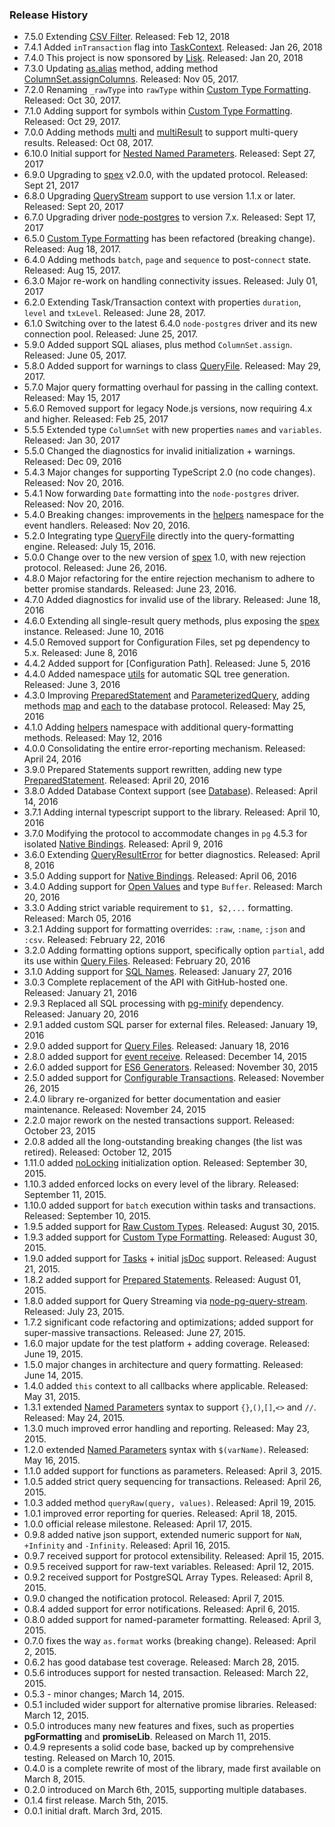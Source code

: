 ### Release History

* 7.5.0 Extending [CSV Filter]. Released: Feb 12, 2018
* 7.4.1 Added `inTransaction` flag into [TaskContext]. Released: Jan 26, 2018
* 7.4.0 This project is now sponsored by [Lisk]. Released: Jan 20, 2018
* 7.3.0 Updating [as.alias] method, adding method [ColumnSet.assignColumns]. Released: Nov 05, 2017.
* 7.2.0 Renaming `_rawType` into `rawType` within [Custom Type Formatting]. Released: Oct 30, 2017.
* 7.1.0 Adding support for symbols within [Custom Type Formatting]. Released: Oct 29, 2017.
* 7.0.0 Adding methods [multi] and [multiResult] to support multi-query results. Released: Oct 08, 2017.
* 6.10.0 Initial support for [Nested Named Parameters]. Released: Sept 27, 2017
* 6.9.0 Upgrading to [spex] v2.0.0, with the updated protocol. Released: Sept 21, 2017
* 6.8.0 Upgrading [QueryStream] support to use version 1.1.x or later. Released: Sept 20, 2017
* 6.7.0 Upgrading driver [node-postgres] to version 7.x. Released: Sept 17, 2017 
* 6.5.0 [Custom Type Formatting] has been refactored (breaking change). Released: Aug 18, 2017.
* 6.4.0 Adding methods `batch`, `page` and `sequence` to post-`connect` state. Released: Aug 15, 2017.
* 6.3.0 Major re-work on handling connectivity issues. Released: July 01, 2017
* 6.2.0 Extending Task/Transaction context with properties `duration`, `level` and `txLevel`. Released: June 28, 2017.
* 6.1.0 Switching over to the latest 6.4.0 `node-postgres` driver and its new connection pool. Released: June 25, 2017.
* 5.9.0 Added support SQL aliases, plus method `ColumnSet.assign`. Released: June 05, 2017.
* 5.8.0 Added support for warnings to class [QueryFile]. Released: May 29, 2017.
* 5.7.0 Major query formatting overhaul for passing in the calling context. Released: May 15, 2017
* 5.6.0 Removed support for legacy Node.js versions, now requiring 4.x and higher. Released: Feb 25, 2017
* 5.5.5 Extended type `ColumnSet` with new properties `names` and `variables`. Released: Jan 30, 2017
* 5.5.0 Changed the diagnostics for invalid initialization + warnings. Released: Dec 09, 2016
* 5.4.3 Major changes for supporting TypeScript 2.0 (no code changes). Released: Nov 20, 2016.
* 5.4.1 Now forwarding `Date` formatting into the `node-postgres` driver. Released: Nov 20, 2016.
* 5.4.0 Breaking changes: improvements in the [helpers] namespace for the event handlers. Released: Nov 20, 2016.
* 5.2.0 Integrating type [QueryFile] directly into the query-formatting engine. Released: July 15, 2016.
* 5.0.0 Change over to the new version of [spex] 1.0, with new rejection protocol. Released: June 26, 2016.
* 4.8.0 Major refactoring for the entire rejection mechanism to adhere to better promise standards. Released: June 23, 2016.
* 4.7.0 Added diagnostics for invalid use of the library. Released: June 18, 2016
* 4.6.0 Extending all single-result query methods, plus exposing the [spex] instance. Released: June 10, 2016
* 4.5.0 Removed support for Configuration Files, set pg dependency to 5.x. Released: June 8, 2016  
* 4.4.2 Added support for [Configuration Path]. Released: June 5, 2016
* 4.4.0 Added namespace [utils] for automatic SQL tree generation. Released: June 3, 2016
* 4.3.0 Improving [PreparedStatement] and [ParameterizedQuery], adding methods [map] and [each] to the database protocol. Released: May 25, 2016
* 4.1.0 Adding [helpers] namespace with additional query-formatting methods. Released: May 12, 2016
* 4.0.0 Consolidating the entire error-reporting mechanism. Released: April 24, 2016
* 3.9.0 Prepared Statements support rewritten, adding new type [PreparedStatement]. Released: April 20, 2016
* 3.8.0 Added Database Context support (see [Database]). Released: April 14, 2016
* 3.7.1 Adding internal typescript support to the library. Released: April 10, 2016
* 3.7.0 Modifying the protocol to accommodate changes in `pg` 4.5.3 for isolated [Native Bindings]. Released: April 9, 2016
* 3.6.0 Extending [QueryResultError] for better diagnostics. Released: April 8, 2016
* 3.5.0 Adding support for [Native Bindings]. Released: April 06, 2016
* 3.4.0 Adding support for [Open Values](README.md#open-values) and type `Buffer`. Released: March 20, 2016
* 3.3.0 Adding strict variable requirement to `$1, $2,...` formatting. Released: March 05, 2016
* 3.2.1 Adding support for formatting overrides: `:raw`, `:name`, `:json` and `:csv`. Released: February 22, 2016
* 3.2.0 Adding formatting options support, specifically option `partial`, add its use within [Query Files](README.md#query-files). Released: February 20, 2016
* 3.1.0 Adding support for [SQL Names](README.md#sql-names). Released: January 27, 2016
* 3.0.3 Complete replacement of the API with GitHub-hosted one. Released: January 21, 2016
* 2.9.3 Replaced all SQL processing with [pg-minify] dependency. Released: January 20, 2016
* 2.9.1 added custom SQL parser for external files. Released: January 19, 2016
* 2.9.0 added support for [Query Files](README.md#query-files). Released: January 18, 2016
* 2.8.0 added support for [event receive](http://vitaly-t.github.io/pg-promise/global.html#event:receive). Released: December 14, 2015
* 2.6.0 added support for [ES6 Generators](README.md#generators). Released: November 30, 2015
* 2.5.0 added support for [Configurable Transactions](README.md#configurable-transactions). Released: November 26, 2015
* 2.4.0 library re-organized for better documentation and easier maintenance. Released: November 24, 2015
* 2.2.0 major rework on the nested transactions support. Released: October 23, 2015
* 2.0.8 added all the long-outstanding breaking changes (the list was retired). Released: October 12, 2015
* 1.11.0 added [noLocking](README.md#nolocking) initialization option. Released: September 30, 2015.
* 1.10.3 added enforced locks on every level of the library. Released: September 11, 2015.
* 1.10.0 added support for `batch` execution within tasks and transactions. Released: September 10, 2015.
* 1.9.5 added support for [Raw Custom Types](README.md#raw-custom-types). Released: August 30, 2015.
* 1.9.3 added support for [Custom Type Formatting](README.md#custom-type-formatting). Released: August 30, 2015.
* 1.9.0 added support for [Tasks](#tasks) + initial [jsDoc](https://github.com/jsdoc3/jsdoc) support. Released: August 21, 2015.
* 1.8.2 added support for [Prepared Statements](https://github.com/brianc/node-postgres/wiki/Prepared-Statements). Released: August 01, 2015.
* 1.8.0 added support for Query Streaming via [node-pg-query-stream](https://github.com/brianc/node-pg-query-stream). Released: July 23, 2015.
* 1.7.2 significant code refactoring and optimizations; added support for super-massive transactions. Released: June 27, 2015.
* 1.6.0 major update for the test platform + adding coverage. Released: June 19, 2015.
* 1.5.0 major changes in architecture and query formatting. Released: June 14, 2015.
* 1.4.0 added `this` context to all callbacks where applicable. Released: May 31, 2015.
* 1.3.1 extended [Named Parameters](README.md#named-parameters) syntax to support `{}`,`()`,`[]`,`<>` and `//`. Released: May 24, 2015.
* 1.3.0 much improved error handling and reporting. Released: May 23, 2015.
* 1.2.0 extended [Named Parameters](README.md#named-parameters) syntax with `$(varName)`. Released: May 16, 2015.
* 1.1.0 added support for functions as parameters. Released: April 3, 2015.
* 1.0.5 added strict query sequencing for transactions. Released: April 26, 2015.
* 1.0.3 added method `queryRaw(query, values)`. Released: April 19, 2015.
* 1.0.1 improved error reporting for queries. Released: April 18, 2015.
* 1.0.0 official release milestone. Released: April 17, 2015.
* 0.9.8 added native json support, extended numeric support for `NaN`, `+Infinity` and `-Infinity`. Released: April 16, 2015.
* 0.9.7 received support for protocol extensibility. Released: April 15, 2015.
* 0.9.5 received support for raw-text variables. Released: April 12, 2015.
* 0.9.2 received support for PostgreSQL Array Types. Released: April 8, 2015.
* 0.9.0 changed the notification protocol. Released: April 7, 2015.
* 0.8.4 added support for error notifications. Released: April 6, 2015.
* 0.8.0 added support for named-parameter formatting. Released: April 3, 2015.
* 0.7.0 fixes the way `as.format` works (breaking change). Released: April 2, 2015.
* 0.6.2 has good database test coverage. Released: March 28, 2015.
* 0.5.6 introduces support for nested transaction. Released: March 22, 2015.
* 0.5.3 - minor changes; March 14, 2015.
* 0.5.1 included wider support for alternative promise libraries. Released: March 12, 2015.
* 0.5.0 introduces many new features and fixes, such as properties **pgFormatting** and **promiseLib**. Released on March 11, 2015.
* 0.4.9 represents a solid code base, backed up by comprehensive testing. Released on March 10, 2015.
* 0.4.0 is a complete rewrite of most of the library, made first available on March 8, 2015.
* 0.2.0 introduced on March 6th, 2015, supporting multiple databases.
* 0.1.4 first release. March 5th, 2015.
* 0.0.1 initial draft. March 3rd, 2015.

[Nested Named Parameters]:https://github.com/vitaly-t/pg-promise#nested-named-parameters
[QueryStream]:https://github.com/brianc/node-pg-query-stream
[spex]:https://github.com/vitaly-t/spex
[utils]:http://vitaly-t.github.io/pg-promise/utils.html
[each]:http://vitaly-t.github.io/pg-promise/Database.html#each
[map]:http://vitaly-t.github.io/pg-promise/Database.html#map
[Connection Syntax]:https://github.com/vitaly-t/pg-promise/wiki/Connection-Syntax
[helpers]:http://vitaly-t.github.io/pg-promise/helpers.html
[QueryFile]:http://vitaly-t.github.io/pg-promise/QueryFile.html
[QueryFileError]:http://vitaly-t.github.io/pg-promise/QueryFileError.html
[PreparedStatement]:http://vitaly-t.github.io/pg-promise/PreparedStatement.html
[ParameterizedQuery]:http://vitaly-t.github.io/pg-promise/ParameterizedQuery.html
[Database]:http://vitaly-t.github.io/pg-promise/Database.html
[QueryResultError]:http://vitaly-t.github.io/pg-promise/QueryResultError.html
[Native Bindings]:https://node-postgres.com/features/native
[Initialization Options]:#advanced
[pgp.as]:http://vitaly-t.github.io/pg-promise/formatting.html
[as.value]:http://vitaly-t.github.io/pg-promise/formatting.html#.value
[as.format]:http://vitaly-t.github.io/pg-promise/formatting.html#.format
[as.name]:http://vitaly-t.github.io/pg-promise/formatting.html#.name
[as.alias]:http://vitaly-t.github.io/pg-promise/formatting.html#.alias
[batch]:http://vitaly-t.github.io/pg-promise/Task.html#batch
[sequence]:http://vitaly-t.github.io/pg-promise/Task.html#sequence
[API]:http://vitaly-t.github.io/pg-promise/Database.html
[API Documentation]:http://vitaly-t.github.io/pg-promise/Database.html
[Transaction Mode]:http://vitaly-t.github.io/pg-promise/txMode.TransactionMode.html
[pg-minify]:https://github.com/vitaly-t/pg-minify
[pg-monitor]:https://github.com/vitaly-t/pg-monitor
[pg-promise]:https://github.com/vitaly-t/pg-promise
[PG]:https://github.com/brianc/node-postgres
[pg]:https://github.com/brianc/node-postgres
[node-postgres]:https://github.com/brianc/node-postgres
[Promises/A+]:https://promisesaplus.com/
[Promise]:https://github.com/then/promise
[Bluebird]:https://github.com/petkaantonov/bluebird
[When]:https://github.com/cujojs/when
[Q]:https://github.com/kriskowal/q
[RSVP]:https://github.com/tildeio/rsvp.js
[Lie]:https://github.com/calvinmetcalf/lie
[Learn by Example]:https://github.com/vitaly-t/pg-promise/wiki/Learn-by-Example
[Promise Adapter]:https://github.com/vitaly-t/pg-promise/wiki/Promise-Adapter
[spex.sequence]:https://github.com/vitaly-t/spex/blob/master/docs/code/sequence.md
[Result]:https://node-postgres.com/api/result
[Custom Type Formatting]:https://github.com/vitaly-t/pg-promise#custom-type-formatting
[multi]:http://vitaly-t.github.io/pg-promise/Database.html#multi
[multiResult]:http://vitaly-t.github.io/pg-promise/Database.html#multiResult
[ColumnSet.assignColumns]:http://vitaly-t.github.io/pg-promise/helpers.ColumnSet.html#assignColumns
[Lisk]:https://lisk.io/
[TaskContext]:http://vitaly-t.github.io/pg-promise/global.html#TaskContext
[CSV Filter]:https://github.com/vitaly-t/pg-promise#csv-filter


